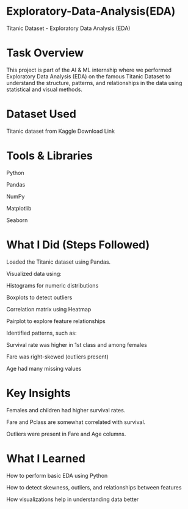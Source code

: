 # Exploratory-Data-Analysis(EDA)

Titanic Dataset - Exploratory Data Analysis (EDA)
# Task Overview
This project is part of the AI & ML internship where we performed Exploratory Data Analysis (EDA) on the famous Titanic Dataset to understand the structure, patterns, and relationships in the data using statistical and visual methods.

# Dataset Used
Titanic dataset from Kaggle
Download Link

# Tools & Libraries
Python 

Pandas 

NumPy 

Matplotlib 

Seaborn 

# What I Did (Steps Followed)
Loaded the Titanic dataset using Pandas.

Visualized data using:

Histograms for numeric distributions

Boxplots to detect outliers

Correlation matrix using Heatmap

Pairplot to explore feature relationships

Identified patterns, such as:

Survival rate was higher in 1st class and among females

Fare was right-skewed (outliers present)

Age had many missing values

# Key Insights
Females and children had higher survival rates.

Fare and Pclass are somewhat correlated with survival.

Outliers were present in Fare and Age columns.


# What I Learned
How to perform basic EDA using Python

How to detect skewness, outliers, and relationships between features

How visualizations help in understanding data better


